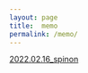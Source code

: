 ```yaml
---
layout: page
title:  memo
permalink: /memo/
---
```


[2022.02.16_spinon](/memos/memo_2022.02.16_spinon.pdf)
